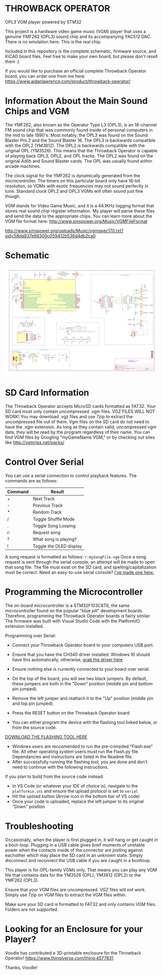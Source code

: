 # THROWBACK OPERATOR
OPL3 VGM player powered by STM32

This project is a hardware video game music (VGM) player that uses a genuine YMF262 (OPL3) sound chip and its accompanying YAC512 DAC.
There is no emulation here. This is the real chip.

Included in this repository is the complete schematic, firmware source, and KiCAD board files. Feel free to make your own board, but please don't resell them :)

If you would like to purchase an official complete Throwback Operator board, you can order one from me here: https://www.aidanlawrence.com/product/throwback-operator/

# Information About the Main Sound Chips and VGM

The YMF262, also known as the Operator Type L3 (OPL3), is an 18-channel FM sound chip that was commonly found inside of personal computers in the mid to late 1990's.
Most notably, the OPL3 was found on the Sound Blaster Pro 2 and the Sound Blaster 16.
The OPL3 is backwards compatible with the OPL2 (YM3812). The OPL2 is backwards compatible with the original OPL (YM3526).
This means that the Throwback Operator is capable of playing back OPL3, OPL2, and OPL tracks. The OPL2 was found on the original Adlib and Sound Blaster cards.
The OPL was usually found within arcade machines.

The clock signal for the YMF262 is dynamically generated from the microcontroller. The timers on this particular board only have 16-bit resolution, so VGMs with exotic frequencies may not sound perfectly in tune. Standard clock OPL2 and OPL3 VGMs will often sound just fine though.

VGM stands for Video Game Music, and it is a 44.1KHz logging format that stores real sound chip register information. My player will parse these files and send the data to the appropriate chips. You can learn more about the VGM file format here: http://www.smspower.org/Music/VGMFileFormat

http://www.smspower.org/uploads/Music/vgmspec170.txt?sid=58da937e68300c059412b536d4db2ca0

# Schematic
![Schematic](Schematic/OPL3_VGM_Player/OPL3_VGM_Player.png?raw=true)

# SD Card Information

The Throwback Operator accepts MicroSD cards formatted as FAT32. Your SD card must only contain uncompressed .vgm files. VGZ FILES WILL NOT WORK! You may download .vgz files and use 7zip to extract the uncompressed file out of them. Vgm files on the SD card do not need to have the .vgm extension. As long as they contain valid, uncompressed vgm data, they will be read by the program regardless of their name. You can find VGM files by Googling "myGameName VGM," or by checking out sites like http://vgmrips.net/packs/

# Control Over Serial
You can use a serial connection to control playback features. The commands are as follows:

Command | Result
------------ | -------------
\+ | Next Track
\- | Previous Track
\* | Random Track
\/ | Toggle Shuffle Mode
\. | Toggle Song Looping
r: | Request song
? | What song is playing?
\! | Toggle the OLED display

A song request is formatted as follows: ```r:mySongFile.vgm```
Once a song request is sent through the serial console, an attempt will be made to open that song file. The file must exist on the SD card, and spelling/capitalization must be correct.
Need an easy-to-use serial console? [I've made one here.](https://github.com/AidanHockey5/OpenArduinoSerialConsole)

# Programming the Microcontroller

The on-board microcontroller is a STM32F103C8T6, the same microcontroller found on the popular "blue pill" development boards. 
Therefore, programming the Throwback Operator boards is fairly similar.
The firmware was built with Visual Studio Code with the PlatformIO extension installed.

Programming over Serial:
* Connect your Throwback Operator board to your computers USB port.
* Ensure that you have the CH340 driver installed. Windows 10 should have this automatically, otherwise, [grab the driver here](https://sparks.gogo.co.nz/ch340.html)
* Ensure nothing else is currently connected to your board over serial.
* On the top of the board, you will see two black jumpers. By default, these jumpers are both in the "Down" position (middle pin and bottom pin jumped).
* Remove the left jumper and reattach it to the "Up" position (middle pin and top pin jumped).
* Press the RESET button on the Throwback Operator board

* You can either program the device with the flashing tool linked below, or from the source code.

[DOWNLOAD THE FLASHING TOOL HERE](https://www.aidanlawrence.com/tools/ee/tbo/Megaflasher_Throwback_Operator.zip)

* Windows users are reccomended to run the pre-compiled "Flash.exe" file.
  All other operating system users must run the Flash.py file. 
  Dependancies and instructions are listed in the Readme file.
* After successfully running the flashing tool, you are done and don't need to continue with the following instructions.

If you plan to build from the source code instead:
* In VS Code (or whatever your IDE of choice is), navigate to the `platformio.ini` and ensure the upload protocol is set to `serial`
* Hit the upload button (Arrow icon in the bottom bar of VS code)
* Once your code is uploaded, replace the left jumper to its original "Down" position 

# Troubleshooting

Occasionally, when the player is first plugged in, it will hang or get caught in a boot-loop. Plugging in a USB cable gives breif moments of unstable power when the contacts inside of the connector are jostling against eachother which may place the SD card in an unknown state. Simply disconnect and reconnect the USB cable if you are caught in a bootloop.

This player is for OPL-family VGMs only. That means you can play any VGM file that contains data for the YM3526 (OPL), YM3812 (OPL2) or the YMF262 (OPL3).

Ensure that your VGM files are uncompressed. VGZ files will not work. Simply use 7zip on VGM files to extract the VGM files within.

Make sure your SD card is formatted to FAT32 and only contains VGM files. Folders are not supported.

# Looking for an Enclosure for your Player?

Voodle has contributed a 3D-printable enclosure for the Throwback Operator!
https://www.thingiverse.com/thing:4577831

Thanks, Voodle!
